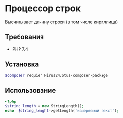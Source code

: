 # Процессор строк

Высчитывает длинну строки (в том числе кириллица)

## Требования

- PHP 7.4

## Установка
```bash
$composer requier Hirus24/otus-composer-package
```

## Использование
```php
<?php
$string_length = new StringLength();
echo  $string_lenght->getLength('измеряемый текст');
```
